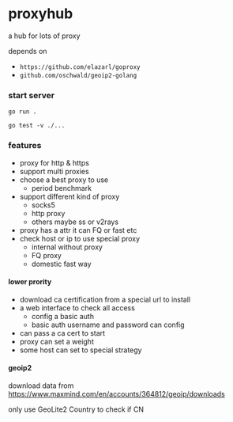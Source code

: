 # proxyhub

a hub for lots of proxy 

depends on 

* `https://github.com/elazarl/goproxy`
* `github.com/oschwald/geoip2-golang`

### start server

`go run .`

`go test -v ./...`

### features

* proxy for http & https
* support multi proxies
* choose a best proxy to use
  * period benchmark
* support different kind of proxy
  * socks5
  * http proxy
  * others maybe ss or v2rays
* proxy has a attr it can FQ or fast etc
* check host or ip to use special proxy 
    * internal without proxy
    * FQ proxy
    * domestic fast way

#### lower prority

* download ca certification from a special url to install 
* a web interface to check all access
  * config a basic auth
  * basic auth username and password can config
* can pass a ca cert to start
* proxy can set a weight
* some host can set to special strategy

#### geoip2

download data from https://www.maxmind.com/en/accounts/364812/geoip/downloads

only use GeoLite2 Country to check if CN